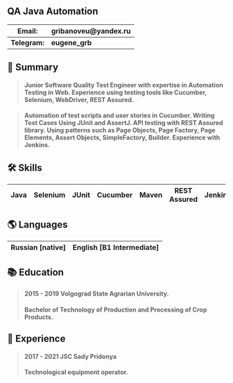 ## QA Java Automation

__Email:__ |__gribanoveu@yandex.ru__| 
---------|------------------|
__Telegram:__| __eugene_grb__ |

## 📄 Summary
> #### Junior Software Quality Test Engineer with expertise in Automation Testing in Web. Experience using testing tools like Cucumber, Selenium, WebDriver, REST Assured.

> #### Automation of test scripts and user stories in Cucumber. Writing Test Cases Using JUnit and AssertJ. API testing with REST Assured library. Using patterns such as Page Objects, Page Factory, Page Elements, Assert Objects, SimpleFactory, Builder. Experience with Jenkins.

## 🛠 Skills

Java | Selenium | JUnit | Cucumber | Maven| REST Assured|Jenkins| Git | MacOS, Windows
-----|----------|-------|----------|------|------------|------|--------------|---


## 🌎 Languages
Russian [native] | English [B1 Intermediate]
-----------------|--------------------------

## 📚 Education
> #### 2015 - 2019 Volgograd State Agrarian University. 
> #### Bachelor of Technology of Production and Processing of Crop Products.

## 💼  Experience
> #### 2017 - 2021 JSC Sady Pridonya
> #### Technological equipment operator.
